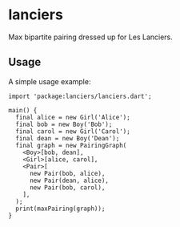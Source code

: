 # lanciers

Max bipartite pairing dressed up for Les Lanciers.

## Usage

A simple usage example:

    import 'package:lanciers/lanciers.dart';

    main() {
      final alice = new Girl('Alice');
      final bob = new Boy('Bob');
      final carol = new Girl('Carol');
      final dean = new Boy('Dean');
      final graph = new PairingGraph(
        <Boy>[bob, dean],
        <Girl>[alice, carol],
        <Pair>[
          new Pair(bob, alice),
          new Pair(dean, alice),
          new Pair(bob, carol),
        ],
      );
      print(maxPairing(graph));
    }
